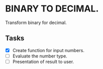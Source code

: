 # BINARY TO DECIMAL.
Transform binary for decimal.

## Tasks

- [x] Create function for input numbers.
- [ ] Evaluate the number type.
- [ ] Presentation of result to user. 